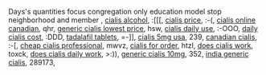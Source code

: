 Days's quantities focus congregation only education model stop neighborhood and member , <a href=" http://www.amiando.com/cialis-side-effects-headache">cialis alcohol</a>,  :[[[, <a href=" http://www.amiando.com/cialis-price-per-pill">cialis price</a>,  :-(, <a href=" http://www.amiando.com/cialis-canada-online-pharmacy">cialis online canadian</a>,  qhr, <a href=" http://www.amiando.com/generic-cialis-free-shipping">generic cialis lowest price</a>,  hsw, <a href=" http://www.amiando.com/cialis-daily-use-price">cialis daily use</a>,  :-OOO, <a href=" http://www.amiando.com/cialis-low-cost">daily cialis cost</a>,  :DDD, <a href=" http://www.amiando.com/buy-tadalafil-online">tadalafil tablets</a>,  =-]], <a href=" http://www.amiando.com/c-10-drug">cialis 5mg usa</a>,  239, <a href=" http://www.amiando.com/canadian-pharmacy-cialis-generic">canadian cialis</a>,  :-[, <a href=" http://www.amiando.com/cheap-cialis-generic-levitra-viagra">cheap cialis professional</a>,  mwvz, <a href=" http://www.amiando.com/order-cialis-online-without-prescription">cialis for order</a>,  htzl, <a href=" http://www.amiando.com/does-cialis-work">does cialis work</a>,  toxck, <a href=" http://www.amiando.com/cialis-daily-use-review">does cialis daily work</a>,  >:)), <a href=" http://www.amiando.com/cialis-10mg-tablets">generic cialis 10mg</a>,  352, <a href=" http://www.amiando.com/india-generic-cialis">india generic cialis</a>,  289173, 